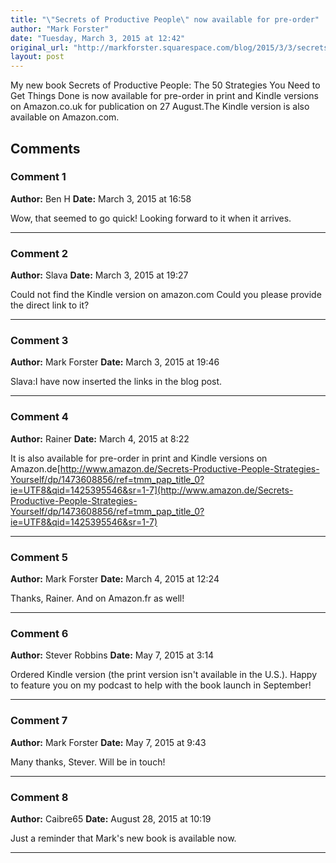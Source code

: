 ```yaml
---
title: "\"Secrets of Productive People\" now available for pre-order"
author: "Mark Forster"
date: "Tuesday, March 3, 2015 at 12:42"
original_url: "http://markforster.squarespace.com/blog/2015/3/3/secrets-of-productive-people-now-available-for-pre-order.html"
layout: post
---
```


My new book Secrets of Productive People: The 50 Strategies You Need to Get Things Done is now available for pre-order in print and Kindle versions on Amazon.co.uk for publication on 27 August.The Kindle version is also available on Amazon.com.

## Comments

### Comment 1
**Author:** Ben H
**Date:** March 3, 2015 at 16:58

Wow, that seemed to go quick! Looking forward to it when it arrives.

---

### Comment 2
**Author:** Slava
**Date:** March 3, 2015 at 19:27

Could not find the Kindle version on amazon.com Could you please provide the direct link to it?

---

### Comment 3
**Author:** Mark Forster
**Date:** March 3, 2015 at 19:46

Slava:I have now inserted the links in the blog post.

---

### Comment 4
**Author:** Rainer
**Date:** March 4, 2015 at 8:22

It is also available for pre-order in print and Kindle versions on Amazon.de[http://www.amazon.de/Secrets-Productive-People-Strategies-Yourself/dp/1473608856/ref=tmm_pap_title_0?ie=UTF8&qid=1425395546&sr=1-7](http://www.amazon.de/Secrets-Productive-People-Strategies-Yourself/dp/1473608856/ref=tmm_pap_title_0?ie=UTF8&qid=1425395546&sr=1-7)

---

### Comment 5
**Author:** Mark Forster
**Date:** March 4, 2015 at 12:24

Thanks, Rainer. And on Amazon.fr as well!

---

### Comment 6
**Author:** Stever Robbins
**Date:** May 7, 2015 at 3:14

Ordered Kindle version (the print version isn't available in the U.S.). Happy to feature you on my podcast to help with the book launch in September!

---

### Comment 7
**Author:** Mark Forster
**Date:** May 7, 2015 at 9:43

Many thanks, Stever. Will be in touch!

---

### Comment 8
**Author:** Caibre65
**Date:** August 28, 2015 at 10:19

Just a reminder that Mark's new book is available now.

---

